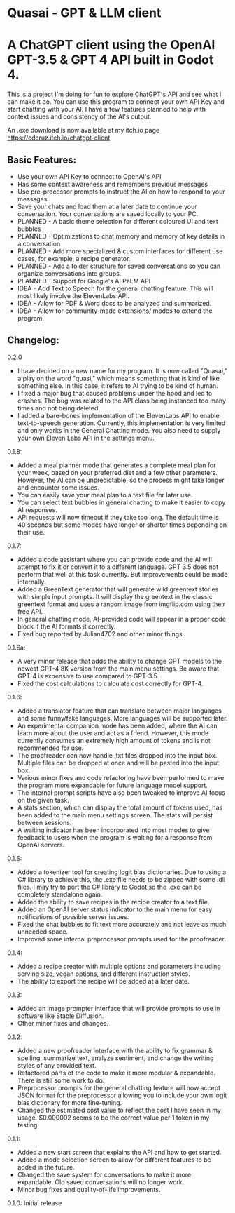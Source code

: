 # Quasai - GPT & LLM client
<h1>A ChatGPT client using the OpenAI GPT-3.5 & GPT 4 API built in Godot 4.</h1>

This is a project I'm doing for fun to explore ChatGPT's API and see what I can make it do. You can use this program to connect your own API Key and start chatting with your AI. I have a few features planned to help with context issues and consistency of the AI's output.

An .exe download is now available at my itch.io page https://cdcruz.itch.io/chatgpt-client

<h2>Basic Features:</h2>

<ul>
    <li>Use your own API Key to connect to OpenAI's API</li>
    <li>Has some context awareness and remembers previous messages</li>
    <li>Use pre-processor prompts to instruct the AI on how to respond to your messages.</li>
    <li>Save your chats and load them at a later date to continue your conversation. Your conversations are saved locally to your PC.</li>
    <li>PLANNED - A basic theme selection for different coloured UI and text bubbles</li>
    <li>PLANNED - Optimizations to chat memory and memory of key details in a conversation</li>
    <li>PLANNED - Add more specialized & custom interfaces for different use cases, for example, a recipe generator.</li>
    <li>PLANNED - Add a folder structure for saved conversations so you can organize conversations into groups.</li>
    <li>PLANNED - Support for Google's AI PaLM API</li>
    <li>IDEA - Add Text to Speech for the general chatting feature. This will most likely involve the ElevenLabs API.</li>
    <li>IDEA - Allow for PDF & Word docs to be analyzed and summarized.</li>
    <li>IDEA - Allow for community-made extensions/ modes to extend the program.</li>
</ul>


<h2>Changelog:</h2>

0.2.0
<ul>
<li>I have decided on a new name for my program. It is now called "Quasai," a play on the word "quasi," which means something that is kind of like something else. In this case, it refers to AI trying to be kind of human.</li>
<li>I fixed a major bug that caused problems under the hood and led to crashes. The bug was related to the API class being instanced too many times and not being deleted.</li>
<li>I added a bare-bones implementation of the ElevenLabs API to enable text-to-speech generation. Currently, this implementation is very limited and only works in the General Chatting mode. You also need to supply your own Eleven Labs API in the settings menu.</li>
</ul>

0.1.8:

<ul>
    <li>Added a meal planner mode that generates a complete meal plan for your week, based on your preferred diet and a few other parameters. However, the AI can be unpredictable, so the process might take longer and encounter some issues.</li>
    <li>You can easily save your meal plan to a text file for later use.</li>
    <li>You can select text bubbles in general chatting to make it easier to copy AI responses.</li>
    <li>API requests will now timeout if they take too long. The default time is 40 seconds but some modes have longer or shorter times depending on their use.</li>
</ul>

0.1.7:

<ul>
    <li>Added a code assistant where you can provide code and the AI will attempt to fix it or convert it to a different language. GPT 3.5 does not perform that well at this task currently. But improvements could be made internally.</li>
    <li>Added a GreenText generator that will generate wild greentext stories with simple input prompts. It will display the greentext in the classic greentext format and uses a random image from imgflip.com using their free API.</li>
    <li>In general chatting mode, AI-provided code will appear in a proper code block if the AI formats it correctly.</li>
    <li>Fixed bug reported by Julian4702 and other minor things.</li>
</ul>

0.1.6a:

<ul>
    <li>A very minor release that adds the ability to change GPT models to the newest GPT-4 8K version from the main menu settings. Be aware that GPT-4 is expensive to use compared to GPT-3.5.</li>
    <li>Fixed the cost calculations to calculate cost correctly for GPT-4.</li>
</ul>
0.1.6:

<ul>
<li>Added a translator feature that can translate between major languages and some funny/fake languages. More languages will be supported later.</li>
<li>An experimental companion mode has been added, where the AI can learn more about the user and act as a friend. However, this mode currently consumes an extremely high amount of tokens and is not recommended for use.</li>
<li>The proofreader can now handle .txt files dropped into the input box. Multiple files can be dropped at once and will be pasted into the input box.</li>
<li>Various minor fixes and code refactoring have been performed to make the program more expandable for future language model support.</li>
<li>The internal prompt scripts have also been tweaked to improve AI focus on the given task.</li>
<li>A stats section, which can display the total amount of tokens used, has been added to the main menu settings screen. The stats will persist between sessions.</li>
<li>A waiting indicator has been incorporated into most modes to give feedback to users when the program is waiting for a response from OpenAI servers.</li>
</ul>

0.1.5:

<ul>
<li>Added a tokenizer tool for creating logit bias dictionaries. Due to using a C# library to achieve this, the .exe file needs to be zipped with some .dll files. I may try to port the C# library to Godot so the .exe can be completely standalone again.</li>
<li>Added the ability to save recipes in the recipe creator to a text file.</li>
<li>Added an OpenAI server status indicator to the main menu for easy notifications of possible server issues.</li>
<li>Fixed the chat bubbles to fit text more accurately and not leave as much unneeded space.</li>
<li>Improved some internal preprocessor prompts used for the proofreader.</li>
</ul>

0.1.4:

<ul>
<li>Added a recipe creator with multiple options and parameters including serving size, vegan options, and different instruction styles.</li>
<li>The ability to export the recipe will be added at a later date.</li>
</ul>

0.1.3:

<ul>
<li>Added an image prompter interface that will provide prompts to use in software like Stable Diffusion.</li>
<li>Other minor fixes and changes.</li>
</ul>

0.1.2:

<ul>
<li>Added a new proofreader interface with the ability to fix grammar & spelling, summarize text, analyze sentiment, and change the writing styles of any provided text.</li>
<li>Refactored parts of the code to make it more modular & expandable. There is still some work to do.</li>
<li>Preprocessor prompts for the general chatting feature will now accept JSON format for the preprocessor allowing you to include your own logit bias dictionary for more fine-tuning.</li>
<li>Changed the estimated cost value to reflect the cost I have seen in my usage. $0.000002 seems to be the correct value per 1 token in my testing.</li>
</ul>
0.1.1:

<ul>
<li>Added a new start screen that explains the API and how to get started.</li>
<li>Added a mode selection screen to allow for different features to be added in the future.</li>
<li>Changed the save system for conversations to make it more expandable. Old saved conversations will no longer work.</li>
<li>Minor bug fixes and quality-of-life improvements.</li>
</ul>

0.1.0: Initial release

